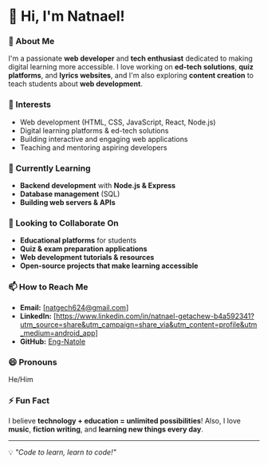 # 👋 Hi, I'm Natnael!  

### 🚀 About Me  
I'm a passionate **web developer** and **tech enthusiast** dedicated to making digital learning more accessible. I love working on **ed-tech solutions**, **quiz platforms**, and **lyrics websites**, and I'm also exploring **content creation** to teach students about **web development**.  

### 👀 Interests  
- Web development (HTML, CSS, JavaScript, React, Node.js)  
- Digital learning platforms & ed-tech solutions  
- Building interactive and engaging web applications  
- Teaching and mentoring aspiring developers  

### 🌱 Currently Learning  
- **Backend development** with **Node.js & Express**  
- **Database management** (SQL)  
- **Building web servers & APIs**  

### 💞️ Looking to Collaborate On  
- **Educational platforms** for students  
- **Quiz & exam preparation applications**  
- **Web development tutorials & resources**  
- **Open-source projects that make learning accessible**  

### 📫 How to Reach Me  
- **Email:** [natgech624@gmail.com]  
- **LinkedIn:** [https://www.linkedin.com/in/natnael-getachew-b4a592341?utm_source=share&utm_campaign=share_via&utm_content=profile&utm_medium=android_app]  
- **GitHub:** [Eng-Natole](https://github.com/Eng-Natole)  

### 😄 Pronouns  
He/Him  

### ⚡ Fun Fact  
I believe **technology + education = unlimited possibilities**! Also, I love **music**, **fiction writing**, and **learning new things every day**.  

---
💡 _"Code to learn, learn to code!"_  
